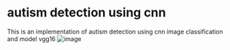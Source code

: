 # autism detection using cnn

This is an implementation of autism detection using cnn image classification and model vgg16 
![image](https://github.com/user-attachments/assets/a3b13cd9-386b-4ae4-867a-e5b26f54024d)

